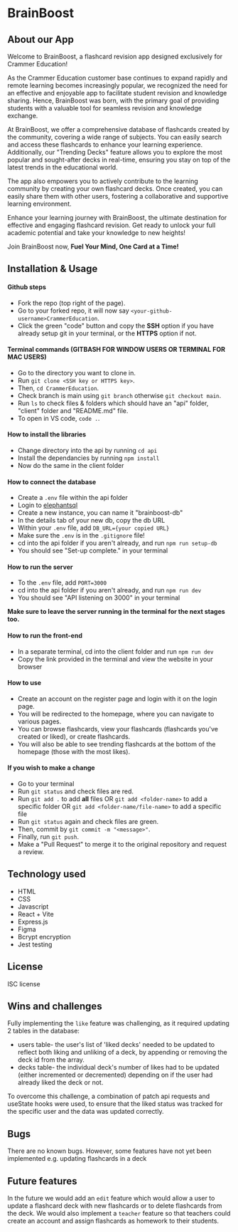 # BrainBoost

## About our App

Welcome to BrainBoost, a flashcard revision app designed exclusively for Crammer Education!

As the Crammer Education customer base continues to expand rapidly and remote learning becomes increasingly popular, we recognized the need for an effective and enjoyable app to facilitate student revision and knowledge sharing. Hence, BrainBoost was born, with the primary goal of providing students with a valuable tool for seamless revision and knowledge exchange.

At BrainBoost, we offer a comprehensive database of flashcards created by the community, covering a wide range of subjects. You can easily search and access these flashcards to enhance your learning experience. Additionally, our "Trending Decks" feature allows you to explore the most popular and sought-after decks in real-time, ensuring you stay on top of the latest trends in the educational world.

The app also empowers you to actively contribute to the learning community by creating your own flashcard decks. Once created, you can easily share them with other users, fostering a collaborative and supportive learning environment.

Enhance your learning journey with BrainBoost, the ultimate destination for effective and engaging flashcard revision. Get ready to unlock your full academic potential and take your knowledge to new heights!

Join BrainBoost now,  **Fuel Your Mind, One Card at a Time!**

## Installation & Usage

#### Github steps
- Fork the repo (top right of the page).
- Go to your forked repo, it will now say `<your-github-username>CrammerEducation`.
- Click the green "code" button and copy the **SSH** option if you have already setup git in your terminal, or the **HTTPS** option if not.

#### Terminal commands (GITBASH FOR WINDOW USERS OR TERMINAL FOR MAC USERS)

- Go to the directory you want to clone in.
- Run `git clone <SSH key or HTTPS key>`.
- Then, `cd CrammerEducation`.
- Check branch is main using `git branch` otherwise `git checkout main`.
- Run `ls` to check files & folders which should have an "api" folder, "client" folder and "README.md" file.
- To open in VS code, `code .`.

#### How to install the libraries

- Change directory into the api by running `cd api`
- Install the dependancies by running `npm install`
- Now do the same in the client folder

#### How to connect the database

- Create a `.env` file within the api folder
- Login to [elephantsql](https://www.elephantsql.com)
- Create a new instance, you can name it "brainboost-db"
- In the details tab of your new db, copy the db URL
- Within your `.env` file, add `DB_URL={your copied URL}`
- Make sure the `.env` is in the `.gitignore` file!
- cd into the api folder if you aren't already, and run `npm run setup-db`
- You should see "Set-up complete." in your terminal

#### How to run the server

- To the `.env` file, add `PORT=3000`
- cd into the api folder if you aren't already, and run `npm run dev`
- You should see "API listening on 3000" in your terminal

**Make sure to leave the server running in the terminal for the next stages too.**

#### How to run the front-end

- In a separate terminal, cd into the client folder and run `npm run dev`
- Copy the link provided in the terminal and view the website in your browser

#### How to use
- Create an account on the register page and login with it on the login page.
- You will be redirected to the homepage, where you can navigate to various pages.
- You can browse flashcards, view your flashcards (flashcards you've created or liked), or create flashcards.
- You will also be able to see trending flashcards at the bottom of the homepage (those with the most likes).

#### If you wish to make a change

- Go to your terminal
- Run `git status` and check files are red.
- Run `git add .` to add **all** files
  OR `git add <folder-name>` to add a specific folder
  OR `git add <folder-name/file-name>` to add a specific file
- Run `git status` again and check files are green.
- Then, commit by `git commit -m "<message>"`.
- Finally, run `git push`.
- Make a "Pull Request" to merge it to the original repository and request a review.

## Technology used

- HTML
- CSS
- Javascript
- React + Vite
- Express.js
- Figma
- Bcrypt encryption
- Jest testing

## License

ISC license

## Wins and challenges

Fully implementing the `like` feature was challenging, as it required updating 2 tables in the database: 

- users table- the user's list of 'liked decks' needed to be updated to reflect both liking and unliking of a deck, by appending or removing the deck id from the array.
- decks table- the individual deck's number of likes had to be updated (either incremented or decremented) depending on if the user had already liked the deck or not.

To overcome this challenge, a combination of patch api requests and useState hooks were used, to ensure that the liked status was tracked for the specific user and the data was updated correctly.

## Bugs

There are no known bugs. However, some features have not yet been implemented e.g. updating flashcards in a deck

## Future features

In the future we would add an `edit` feature which would allow a user to update a flashcard deck with new flashcards or to delete flashcards from the deck. We would also implement a `teacher` feature so that teachers could create an account and assign flashcards as homework to their students.